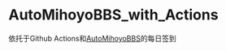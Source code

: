 # AutoMihoyoBBS_with_Actions
依托于Github Actions和[AutoMihoyoBBS](https://github.com/Womsxd/AutoMihoyoBBS)的每日签到

